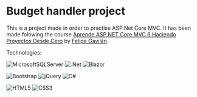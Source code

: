 # Budget handler project

This is a project made in order to practise ASP.Net Core MVC. It has been made folowing the course [Aprende ASP.NET Core MVC 6 Haciendo Proyectos Desde Cero](https://www.udemy.com/share/105uii3@L1bD0yjXW69Z8Z6Iapf6SRzlmvvTaUMpH7jhr-VIdoJyYAKgxRHARR7OAc8LQOdPww==/) 
by [Felipe Gavilán](https://github.com/gavilanch).

Technologies:

  ![MicrosoftSQLServer](https://img.shields.io/badge/Microsoft%20SQL%20Server-CC2927?style=for-the-badge&logo=microsoft%20sql%20server&logoColor=white)  ![.Net](https://img.shields.io/badge/.NET-5C2D91?style=for-the-badge&logo=.net&logoColor=white) ![Blazor](https://img.shields.io/badge/blazor-%235C2D91.svg?style=for-the-badge&logo=blazor&logoColor=white)

  ![Bootstrap](https://img.shields.io/badge/bootstrap-%238511FA.svg?style=for-the-badge&logo=bootstrap&logoColor=white) ![jQuery](https://img.shields.io/badge/jquery-%230769AD.svg?style=for-the-badge&logo=jquery&logoColor=white) ![C#](https://img.shields.io/badge/c%23-%23239120.svg?style=for-the-badge&logo=csharp&logoColor=white)

  ![HTML5](https://img.shields.io/badge/html5-%23E34F26.svg?style=for-the-badge&logo=html5&logoColor=white) ![CSS3](https://img.shields.io/badge/css3-%231572B6.svg?style=for-the-badge&logo=css3&logoColor=white)
